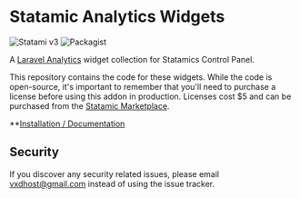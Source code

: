 # Statamic Analytics Widgets

![Statami v3](https://img.shields.io/badge/Statamic-3.0+-FF269E)
![Packagist](https://img.shields.io/packagist/v/phpsa/statamic-analytics)

A [Laravel Analytics](https://github.com/spatie/laravel-analytics) widget collection for Statamics Control Panel.

This repository contains the code for these widgets. While the code is open-source, it's important to remember that you'll need to purchase a license before using this addon in production. Licenses cost \$5 and can be purchased from the [Statamic Marketplace](https://statamic.com/seller/products/289).

**[Installation / Documentation](https://statamic-plugins.cgs4k.nz/docs/3.x/analytics)

## Security

If you discover any security related issues, please email vxdhost@gmail.com instead of using the issue tracker.
